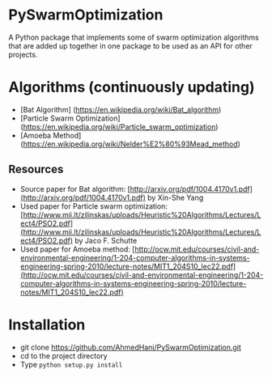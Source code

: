 # PySwarmOptimization
A Python package that implements some of swarm optimization algorithms that are added up together in one package to be used as an API for other projects.

# Algorithms (continuously updating)
* [Bat Algorithm] (https://en.wikipedia.org/wiki/Bat_algorithm)
* [Particle Swarm Optimization] (https://en.wikipedia.org/wiki/Particle_swarm_optimization)
* [Amoeba Method] (https://en.wikipedia.org/wiki/Nelder%E2%80%93Mead_method)

## Resources
* Source paper for Bat algorithm: [http://arxiv.org/pdf/1004.4170v1.pdf](http://arxiv.org/pdf/1004.4170v1.pdf) by Xin-She Yang
* Used paper for Particle swarm optimization: [http://www.mii.lt/zilinskas/uploads/Heuristic%20Algorithms/Lectures/Lect4/PSO2.pdf](http://www.mii.lt/zilinskas/uploads/Heuristic%20Algorithms/Lectures/Lect4/PSO2.pdf) by Jaco F. Schutte
* Used paper for Amoeba method: [http://ocw.mit.edu/courses/civil-and-environmental-engineering/1-204-computer-algorithms-in-systems-engineering-spring-2010/lecture-notes/MIT1_204S10_lec22.pdf](http://ocw.mit.edu/courses/civil-and-environmental-engineering/1-204-computer-algorithms-in-systems-engineering-spring-2010/lecture-notes/MIT1_204S10_lec22.pdf) 



# Installation
* git clone https://github.com/AhmedHani/PySwarmOptimization.git
* cd to the project directory
* Type ``` python setup.py install ```

